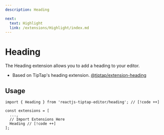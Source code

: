 ```yaml
---
description: Heading

next:
  text: Highlight
  link: /extensions/Highlight/index.md
---
```


# Heading

The Heading extension allows you to add a heading to your editor.

- Based on TipTap's heading extension. [@tiptap/extension-heading](https://tiptap.dev/docs/editor/extensions/nodes/heading)

## Usage

```tsx
import { Heading } from 'reactjs-tiptap-editor/heading'; // [!code ++]

const extensions = [
  ...,
  // Import Extensions Here
  Heading // [!code ++]
];
```
